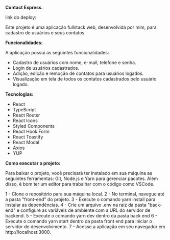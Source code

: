 **Contact Express.**

link do deploy: 

Este projeto é uma aplicação fullstack web, desenvolvida por mim, para cadastro de usuários e seus contatos.

**Funcionalidades:**

A aplicação possui as seguintes funcionalidades:

- Cadastro de usuários com nome, e-mail, telefone e senha.
- Login de usuários cadastrados.
- Adição, edição e remoção de contatos para usuários logados.
- Visualização em tela de todos os contatos cadastrados pelo usuário logado.

**Tecnologias:**

- React
- TypeScript
- React Router
- React Icons
- Styled Components
- React Hook Form
- React Toastify
- React Modal
- Axios
- YUP

**Como executar o projeto:**

Para baixar o projeto, você precisará ter instalado em sua máquina as seguintes ferramentas: Git, Node.js e Yarn para gerenciar pacotes. Além disso, é bom ter um editor para trabalhar com o código como VSCode.

1 - Clone o repositório para sua máquina local.
2 - No terminal, navegue até a pasta "front-end" do projeto.
3 - Execute o comando yarn install para instalar as dependências.
4 - Crie um arquivo .env na raiz da pasta "back-end" e configure as variáveis de ambiente com a URL do servidor de backend.
5 - Execute o comando yarn dev dentro da pasta back end
6 - Execute o comando yarn start dentro da pasta front end para iniciar o servidor de desenvolvimento.
7 - Acesse a aplicação em seu navegador em http://localhost:3000.